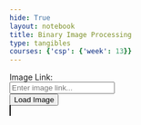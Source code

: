 ```yaml
---
hide: True
layout: notebook
title: Binary Image Processing
type: tangibles
courses: {'csp': {'week': 13}}
---
```


<html lang="en">
<head>
  <meta charset="UTF-8">
  <meta name="viewport" content="width=device-width, initial-scale=1.0">
  <title>Image Processing with JS</title>
</head>
<body>
  <label for="imageLink">Image Link:</label>
  <br>
  <input type="text" id="imageLink" placeholder="Enter image link...">
  <br>
  <button id="loadButton" style="display: inline;">Load Image</button>
  <br>
  <canvas id="canvas" style="border: 1px solid #000;"></canvas>
  <br>
  <button id="processButton" style="display: none;">Process Image to Binary</button>
  <button id="reverseHexButton" style="display: none;">Reverse Hex Color</button>
  <button id="originalButton" style="display: none;">Show Original Image</button>

  

  <script>
    document.addEventListener('DOMContentLoaded', function() {
      const canvas = document.getElementById('canvas');
      const ctx = canvas.getContext('2d');
      const loadButton = document.getElementById('loadButton');
      const processButton = document.getElementById('processButton');
      const originalButton = document.getElementById('originalButton');
      const reverseHexButton = document.getElementById('reverseHexButton');
      let img = new Image();

      function clearCanvas() {
        ctx.clearRect(0, 0, canvas.width, canvas.height);
      }

      function loadAndDisplayImage() {
        const imageLink = document.getElementById('imageLink').value;
        if (!imageLink) {
          alert('Please enter an image link.');
          return;
        }
        clearCanvas();
        img.crossOrigin = 'Anonymous';
        img.onload = function() {
          canvas.width = img.width / 2;
          canvas.height = img.height / 2;
          ctx.drawImage(img, 0, 0, canvas.width, canvas.height);
          processButton.style.display = 'inline';
          reverseHexButton.style.display = 'inline';
          originalButton.style.display = 'none';
        };
        img.onerror = function() {
          alert('Error loading image. Please check the URL and try again.');
          processButton.style.display = 'none';
          reverseHexButton.style.display = 'none';
          originalButton.style.display = 'none';
        };
        img.src = imageLink;
      }

      function convertToBinary() {
        const imageData = ctx.getImageData(0, 0, canvas.width, canvas.height);
        const data = imageData.data;
        for (let i = 0; i < data.length; i += 4) {
          const brightness = 0.34 * data[i] + 0.5 * data[i + 1] + 0.16 * data[i + 2];
          const threshold = 128;
          const color = brightness > threshold ? 255 : 0;
          data[i] = data[i + 1] = data[i + 2] = color;
        }
        ctx.putImageData(imageData, 0, 0);
        toggleButtonsAfterProcessing();
      }

      function reverseHexColor() {
        const imageData = ctx.getImageData(0, 0, canvas.width, canvas.height);
        const data = imageData.data;
        for (let i = 0; i < data.length; i += 4) {
          data[i] = 255 - data[i];       // Reverse Red
          data[i + 1] = 255 - data[i + 1]; // Reverse Green
          data[i + 2] = 255 - data[i + 2]; // Reverse Blue
        }
        ctx.putImageData(imageData, 0, 0);
        toggleButtonsAfterProcessing();
      }

      function toggleButtonsAfterProcessing() {
        processButton.style.display = 'none';
        reverseHexButton.style.display = 'none';
        originalButton.style.display = 'inline';
      }

      loadButton.addEventListener('click', loadAndDisplayImage);
      processButton.addEventListener('click', convertToBinary);
      reverseHexButton.addEventListener('click', reverseHexColor);
      originalButton.addEventListener('click', () => {
        if (img.complete && img.src) {
          ctx.drawImage(img, 0, 0, canvas.width, canvas.height);
          processButton.style.display = 'inline';
          reverseHexButton.style.display = 'inline';
          originalButton.style.display = 'none';
        }
      });
    });
  </script>
</body>
</html>
